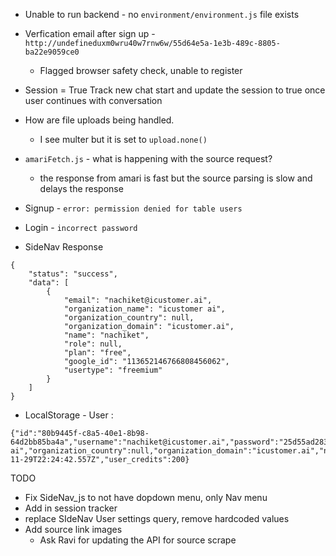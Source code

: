 - Unable to run backend - no `environment/environment.js` file exists

- Verfication email after sign up - `http://undefineduxm0wru40w7rnw6w/55d64e5a-1e3b-489c-8805-ba22e9059ce0`

  - Flagged browser safety check, unable to register

- Session = True
  Track new chat start and update the session to true once user continues with conversation

- How are file uploads being handled.

  - I see multer but it is set to `upload.none()`

- `amariFetch.js` - what is happening with the source request?

  - the response from amari is fast but the source parsing is slow and delays the response

- Signup - `error: permission denied for table users`
- Login - `incorrect password`

- SideNav Response

```
{
    "status": "success",
    "data": [
        {
            "email": "nachiket@icustomer.ai",
            "organization_name": "icustomer ai",
            "organization_country": null,
            "organization_domain": "icustomer.ai",
            "name": "nachiket",
            "role": null,
            "plan": "free",
            "google_id": "113652146766808456062",
            "usertype": "freemium"
        }
    ]
}
```

- LocalStorage - User :

```
{"id":"80b9445f-c8a5-40e1-8b98-64d2bb85ba4a","username":"nachiket@icustomer.ai","password":"25d55ad283aa400af464c76d713c07ad","email":"nachiket@icustomer.ai","google_id":"113652146766808456062","verification_code":"verified","verify":1,"dashboard":null,"organization_name":"icustomer ai","organization_country":null,"organization_domain":"icustomer.ai","name":"nachiket","role":null,"plan":"free","requests_made":null,"passwod_reset_token":"1XHTJVAhW9Ms1vMJ","usertype":"freemium","createdDate":"2023-11-29T22:24:42.557Z","user_credits":200}
```

TODO

- Fix SideNav_js to not have dopdown menu, only Nav menu
- Add in session tracker
- replace SIdeNav User settings query, remove hardcoded values
- Add source link images
  - Ask Ravi for updating the API for source scrape
